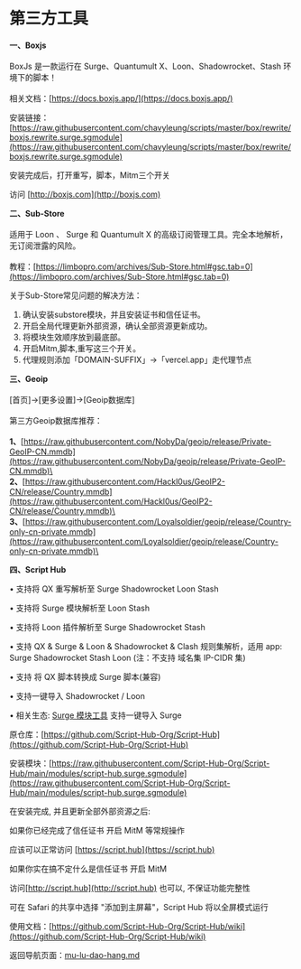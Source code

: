 # 第三方工具

**一、Boxjs**\
\
BoxJs 是一款运行在 Surge、Quantumult X、Loon、Shadowrocket、Stash 环境下的脚本！\
\
相关文档：[https://docs.boxjs.app/](https://docs.boxjs.app/)

安装链接：[https://raw.githubusercontent.com/chavyleung/scripts/master/box/rewrite/boxjs.rewrite.surge.sgmodule](https://raw.githubusercontent.com/chavyleung/scripts/master/box/rewrite/boxjs.rewrite.surge.sgmodule)

安装完成后，打开重写，脚本，Mitm三个开关

访问 [http://boxjs.com](http://boxjs.com)

**二、Sub-Store**\
\
适用于 Loon 、 Surge 和 Quantumult X 的高级订阅管理工具。完全本地解析，无订阅泄露的风险。\
\
教程：[https://limbopro.com/archives/Sub-Store.html#gsc.tab=0](https://limbopro.com/archives/Sub-Store.html#gsc.tab=0)

关于Sub-Store常见问题的解决方法：

1. 确认安装substore模块，并且安装证书和信任证书。
2. 开启全局代理更新外部资源，确认全部资源更新成功。
3. 将模块生效顺序放到最底部。
4. 开启Mitm,脚本,重写这三个开关。
5. 代理规则添加「DOMAIN-SUFFIX」→「vercel.app」走代理节点

**三、Geoip**\
\
&#x20;      \[首页]->\[更多设置]->\[Geoip数据库]\
\
&#x20;      第三方Geoip数据库推荐：\
\
&#x20;      **1、**[https://raw.githubusercontent.com/NobyDa/geoip/release/Private-GeoIP-CN.mmdb](https://raw.githubusercontent.com/NobyDa/geoip/release/Private-GeoIP-CN.mmdb)\
\
&#x20;      **2、**[https://raw.githubusercontent.com/Hackl0us/GeoIP2-CN/release/Country.mmdb](https://raw.githubusercontent.com/Hackl0us/GeoIP2-CN/release/Country.mmdb)\
\
&#x20;   **3、**[https://raw.githubusercontent.com/Loyalsoldier/geoip/release/Country-only-cn-private.mmdb](https://raw.githubusercontent.com/Loyalsoldier/geoip/release/Country-only-cn-private.mmdb)\


**四、Script Hub**

• 支持将 QX 重写解析至 Surge Shadowrocket Loon Stash

• 支持将 Surge 模块解析至 Loon Stash

• 支持将 Loon 插件解析至 Surge Shadowrocket Stash

• 支持 QX & Surge & Loon & Shadowrocket & Clash 规则集解析，适用 app: Surge Shadowrocket Stash Loon (注：不支持 域名集 IP-CIDR 集)

• 支持 将 QX 脚本转换成 Surge 脚本(兼容)

• 支持一键导入 Shadowrocket / Loon

• 相关生态: [Surge 模块工具](https://github.com/Script-Hub-Org/Script-Hub/wiki/%E7%9B%B8%E5%85%B3%E7%94%9F%E6%80%81:-Surge-%E6%A8%A1%E5%9D%97%E5%B7%A5%E5%85%B7) 支持一键导入 Surge

原仓库：[https://github.com/Script-Hub-Org/Script-Hub](https://github.com/Script-Hub-Org/Script-Hub)

安装模块：[https://raw.githubusercontent.com/Script-Hub-Org/Script-Hub/main/modules/script-hub.surge.sgmodule](https://raw.githubusercontent.com/Script-Hub-Org/Script-Hub/main/modules/script-hub.surge.sgmodule)

在安装完成, 并且更新全部外部资源之后:

如果你已经完成了信任证书 开启 MitM 等常规操作

应该可以正常访问 [https://script.hub](https://script.hub)

如果你实在搞不定什么是信任证书 开启 MitM

访问[http://script.hub](http://script.hub) 也可以, 不保证功能完整性

可在 Safari 的共享中选择 "添加到主屏幕"，Script Hub 将以全屏模式运行

使用文档：[https://github.com/Script-Hub-Org/Script-Hub/wiki](https://github.com/Script-Hub-Org/Script-Hub/wiki)

返回导航页面：[mu-lu-dao-hang.md](mu-lu-dao-hang.md "mention")
